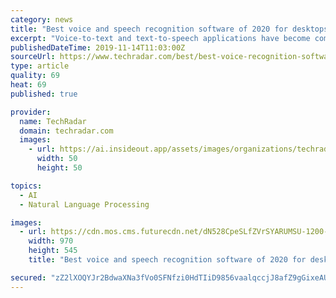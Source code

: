 ```yaml
---
category: news
title: "Best voice and speech recognition software of 2020 for desktops"
excerpt: "Voice-to-text and text-to-speech applications have become common in the mobile app space, but for desktops there's surprisingly limited competition in the market. This is a shame as this is one of the key areas where voice recognition can really develop ..."
publishedDateTime: 2019-11-14T11:03:00Z
sourceUrl: https://www.techradar.com/best/best-voice-recognition-software
type: article
quality: 69
heat: 69
published: true

provider:
  name: TechRadar
  domain: techradar.com
  images:
    - url: https://ai.insideout.app/assets/images/organizations/techradar.com-50x50.jpg
      width: 50
      height: 50

topics:
  - AI
  - Natural Language Processing

images:
  - url: https://cdn.mos.cms.futurecdn.net/dN528CpeSLfZVrSYARUMSU-1200-80.jpg
    width: 970
    height: 545
    title: "Best voice and speech recognition software of 2020 for desktops"

secured: "zZ2lXOQYJr2BdwaXNa3fVo0SFNfzi0HdTIiD9856vaalqccjJ8afZ9gGixeAU9GjoY+MeGHA9VFrTrYbiaJXXzGaGbjRjMs4Wnr4s/SPhn8ORn2NIRZ3YIJo1itQeVov/vHWGAF7Xty19a7AHEjvmUMHdGSFyOJ9cxwggp7HGQknkctSjXqEbtz55gV2ojfVD2mvjY9/1fdS6l46zZmfdebu0gFeWKu0aagx1VEP0d14err4k9/5huDVOdUJlRj5TChJlIHffclAXMHn6UQB2w==;IsPGh8TU74uNT8TIdfvUdQ=="
---
```


